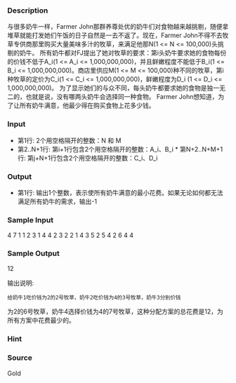 
### Description
与很多奶牛一样，Farmer John那群养尊处优的奶牛们对食物越来越挑剔，随便拿堆草就能打发她们午饭的日子自然是一去不返了。现在，Farmer John不得不去牧草专供商那里购买大量美味多汁的牧草，来满足他那N(1 <= N <= 100,000)头挑剔的奶牛。 所有奶牛都对FJ提出了她对牧草的要求：第i头奶牛要求她的食物每份的价钱不低于A_i(1 <= A_i <= 1,000,000,000)，并且鲜嫩程度不能低于B_i(1 <= B_i <= 1,000,000,000)。商店里供应M(1 <= M <= 100,000)种不同的牧草，第i 种牧草的定价为C_i(1 <= C_i <= 1,000,000,000)，鲜嫩程度为D_i (1 <= D_i <= 1,000,000,000)。 为了显示她们的与众不同，每头奶牛都要求她的食物是独一无二的，也就是说，没有哪两头奶牛会选择同一种食物。 Farmer John想知道，为了让所有奶牛满意，他最少得在购买食物上花多少钱。 
### Input
* 第1行: 2个用空格隔开的整数：N 和 M 
* 第2..N+1行: 第i+1行包含2个用空格隔开的整数：A_i、B_i * 第N+2..N+M+1行: 第j+N+1行包含2个用空格隔开的整数：C_i、D_i
### Output
* 第1行: 输出1个整数，表示使所有奶牛满意的最小花费。如果无论如何都无法 满足所有奶牛的需求，输出-1 
### Sample Input
4 7
1 1
2 3
1 4
4 2
3 2
2 1
4 3
5 2
5 4
2 6
4 4


### Sample Output
12

输出说明:

    给奶牛1吃价钱为2的2号牧草，奶牛2吃价钱为4的3号牧草，奶牛3分到价钱
为2的6号牧草，奶牛4选择价钱为4的7号牧草，这种分配方案的总花费是12，为
所有方案中花费最少的。

### Hint

### Source
Gold